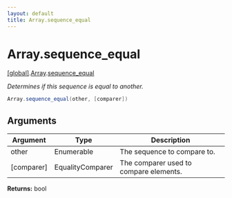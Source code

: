 ```yaml
---
layout: default
title: Array.sequence_equal
---
```


# Array.sequence_equal

[\[global\]]({{site.baseurl}}/docs/).[Array]({{site.baseurl}}/docs/Array/).[sequence_equal]({{site.baseurl}}/docs/Array/sequence_equal/)

_Determines if this sequence is equal to another._

```cs
Array.sequence_equal(other, [comparer])
```

## Arguments

<table>
  <col width="15%">
  <col width="15%">
  <thead>
    <tr>
      <th>Argument</th>
      <th>Type</th>
      <th>Description</th>
    </tr>
  </thead>
  <tbody>
    <tr>
      <td>other</td>
      <td>Enumerable</td>
      <td>The sequence to compare to.</td>
    </tr>
    <tr>
      <td>[comparer]</td>
      <td>EqualityComparer</td>
      <td>The comparer used to compare elements.</td>
    </tr>
  </tbody>
</table>

**Returns:** bool
